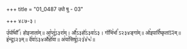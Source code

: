 +++
title = "01_0487 उपो षु - 03"

+++
४८७-३।

उ꣤पो꣥꣯ष्वौ꣤꣯। होइजाता꣥म्॥ आ꣡प्तू꣢ऽ३रा꣢म्। औ꣭ऽ३हो꣢ऽ३वा꣢ऽ३। गो꣡भि꣢र्भा꣣ ऽ२३४ङ्गा꣥म्॥ ओ꣡इपारि꣪ष्कृताऽ᳒२᳒म्॥ इ꣡न्दूऽ२३म्॥ दे꣯वा꣢ऽ३४औ꣥꣯हो꣯वा॥ अ꣢या꣯सिषू꣣ऽ२३꣡४꣡५ः꣡॥
